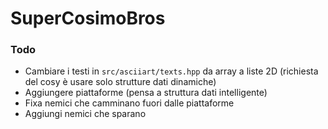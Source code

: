 # SuperCosimoBros

### Todo

-   Cambiare i testi in `src/asciiart/texts.hpp` da array a liste 2D (richiesta del cosy è usare solo strutture dati dinamiche)
-   Aggiungere piattaforme (pensa a struttura dati intelligente)
-   Fixa nemici che camminano fuori dalle piattaforme
-   Aggiungi nemici che sparano
